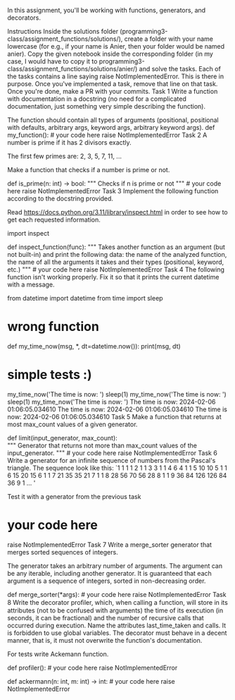 In this assignment, you'll be working with functions, generators, and decorators.

Instructions
Inside the solutions folder (programming3-class/assignment_functions/solutions/), create a folder with your name lowercase (for e.g., if your name is Anier, then your folder would be named anier).
Copy the given notebook inside the corresponding folder (in my case, I would have to copy it to programming3-class/assignment_functions/solutions/anier/) and solve the tasks.
Each of the tasks contains a line saying raise NotImplementedError. This is there in purpose. Once you've implemented a task, remove that line on that task.
Once you're done, make a PR with your commits.
Task 1
Write a function with documentation in a docstring (no need for a complicated documentation, just something very simple describing the function).

The function should contain all types of arguments (positional, positional with defaults, arbitrary args, keyword args, arbitrary keyword args).
def my_function():
    # your code here
    raise NotImplementedError
Task 2
A number is prime if it has 2 divisors exactly.

The first few primes are: 2, 3, 5, 7, 11, ...

Make a function that checks if a number is prime or not.

def is_prime(n: int) -> bool:
    """
    Checks if n is prime or not
    """
    # your code here
    raise NotImplementedError
Task 3
Implement the following function according to the docstring provided.

Read https://docs.python.org/3.11/library/inspect.html in order to see how to get each requested information.

import inspect

def inspect_function(func):
    """
    Takes another function as an argument (but not built-in) 
    and print the following data: 
    the name of the analyzed function, 
    the name of all the arguments it takes 
    and their types (positional, keyword, etc.)
    """
    # your code here
    raise NotImplementedError
Task 4
The following function isn't working properly. Fix it so that it prints the current datetime with a message.

from datetime import datetime
from time import sleep
 
# wrong function
def my_time_now(msg, *, dt=datetime.now()):
    print(msg, dt)
# simple tests :)
my_time_now('The time is now: ')
sleep(1)
my_time_now('The time is now: ')
sleep(1)
my_time_now('The time is now: ')
The time is now:  2024-02-06 01:06:05.034610
The time is now:  2024-02-06 01:06:05.034610
The time is now:  2024-02-06 01:06:05.034610
Task 5
Make a function that returns at most max_count values of a given generator.

def limit(input_generator, max_count):    
    """
    Generator that returns not more than max_count values of the input_generator.
    """
    # your code here
    raise NotImplementedError
Task 6
Write a generator for an infinite sequence of numbers from the Pascal's triangle. The sequence look like this: `1 1 1 1 2 1 1 3 3 1 1 4 6 4 1 1 5 10 10 5 1 1 6 15 20 15 6 1 1 7 21 35 35 21 7 1 1 8 28 56 70 56 28 8 1 1 9 36 84 126 126 84 36 9 1 ... '

Test it with a generator from the previous task

# your code here
raise NotImplementedError
Task 7
Write a merge_sorter generator that merges sorted sequences of integers.

The generator takes an arbitrary number of arguments. The argument can be any iterable, including another generator. It is guaranteed that each argument is a sequence of integers, sorted in non-decreasing order.

def merge_sorter(*args):
    # your code here
    raise NotImplementedError
Task 8
Write the decorator proﬁler, which, when calling a function, will store in its attributes (not to be confused with arguments) the time of its execution (in seconds, it can be fractional) and the number of recursive calls that occurred during execution. Name the attributes last_time_taken and calls. It is forbidden to use global variables. The decorator must behave in a decent manner, that is, it must not overwrite the function's documentation.

For tests write Ackemann function.

def profiler():
    # your code here
    raise NotImplementedError

def ackermann(n: int, m: int) -> int:
    # your code here
    raise NotImplementedError